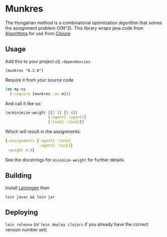 # Munkres

The Hungarian method is a combinatorial optimization algorithm that solves the assignment problem O(N^3).
This library wraps java code from [Algorithms](http://algs4.cs.princeton.edu/65reductions)
for use from [Clojure](http://clojure.org)

## Usage
Add this to your project.clj `:dependencies`

`[munkres "0.2.0"]`

Require it from your source code

```clojure
(ns my-ns
  (:require [munkres :as m]))
```

And call it like so:

```clojure
(m/minimize-weight [[2 1] [3 4]]
                   [:agent1 :agent2]
                   [:task1 :task2])
```
Which will result in the assignments:
```clojure
{:assignments {:agent1 :task2
               :agent2 :task1}
 :weight 4.0}
```

See the docstrings for `minimize-weight` for further details.

## Building

Install [Leiningen](https://github.com/technomancy/leiningen) then

`lein javac && lein jar`

## Deploying

`lein release`
(or `lein deploy clojars` if you already have the correct version number set)
